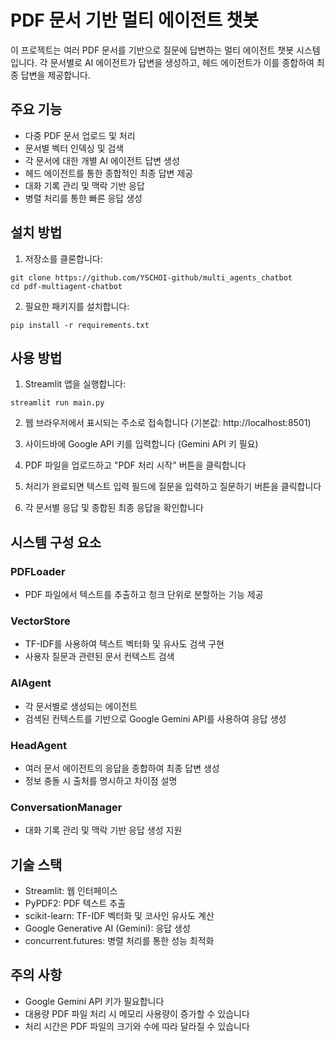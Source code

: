 # PDF 문서 기반 멀티 에이전트 챗봇

이 프로젝트는 여러 PDF 문서를 기반으로 질문에 답변하는 멀티 에이전트 챗봇 시스템입니다. 각 문서별로 AI 에이전트가 답변을 생성하고, 헤드 에이전트가 이를 종합하여 최종 답변을 제공합니다.

## 주요 기능

- 다중 PDF 문서 업로드 및 처리
- 문서별 벡터 인덱싱 및 검색
- 각 문서에 대한 개별 AI 에이전트 답변 생성
- 헤드 에이전트를 통한 종합적인 최종 답변 제공
- 대화 기록 관리 및 맥락 기반 응답
- 병렬 처리를 통한 빠른 응답 생성

## 설치 방법

1. 저장소를 클론합니다:
```
git clone https://github.com/YSCHOI-github/multi_agents_chatbot
cd pdf-multiagent-chatbot
```

2. 필요한 패키지를 설치합니다:
```
pip install -r requirements.txt
```

## 사용 방법

1. Streamlit 앱을 실행합니다:
```
streamlit run main.py
```

2. 웹 브라우저에서 표시되는 주소로 접속합니다 (기본값: http://localhost:8501)

3. 사이드바에 Google API 키를 입력합니다 (Gemini API 키 필요)

4. PDF 파일을 업로드하고 "PDF 처리 시작" 버튼을 클릭합니다

5. 처리가 완료되면 텍스트 입력 필드에 질문을 입력하고 질문하기 버튼을 클릭합니다

6. 각 문서별 응답 및 종합된 최종 응답을 확인합니다

## 시스템 구성 요소

### PDFLoader
- PDF 파일에서 텍스트를 추출하고 청크 단위로 분할하는 기능 제공

### VectorStore
- TF-IDF를 사용하여 텍스트 벡터화 및 유사도 검색 구현
- 사용자 질문과 관련된 문서 컨텍스트 검색

### AIAgent
- 각 문서별로 생성되는 에이전트
- 검색된 컨텍스트를 기반으로 Google Gemini API를 사용하여 응답 생성

### HeadAgent
- 여러 문서 에이전트의 응답을 종합하여 최종 답변 생성
- 정보 충돌 시 출처를 명시하고 차이점 설명

### ConversationManager
- 대화 기록 관리 및 맥락 기반 응답 생성 지원

## 기술 스택

- Streamlit: 웹 인터페이스
- PyPDF2: PDF 텍스트 추출
- scikit-learn: TF-IDF 벡터화 및 코사인 유사도 계산
- Google Generative AI (Gemini): 응답 생성
- concurrent.futures: 병렬 처리를 통한 성능 최적화

## 주의 사항

- Google Gemini API 키가 필요합니다
- 대용량 PDF 파일 처리 시 메모리 사용량이 증가할 수 있습니다
- 처리 시간은 PDF 파일의 크기와 수에 따라 달라질 수 있습니다
